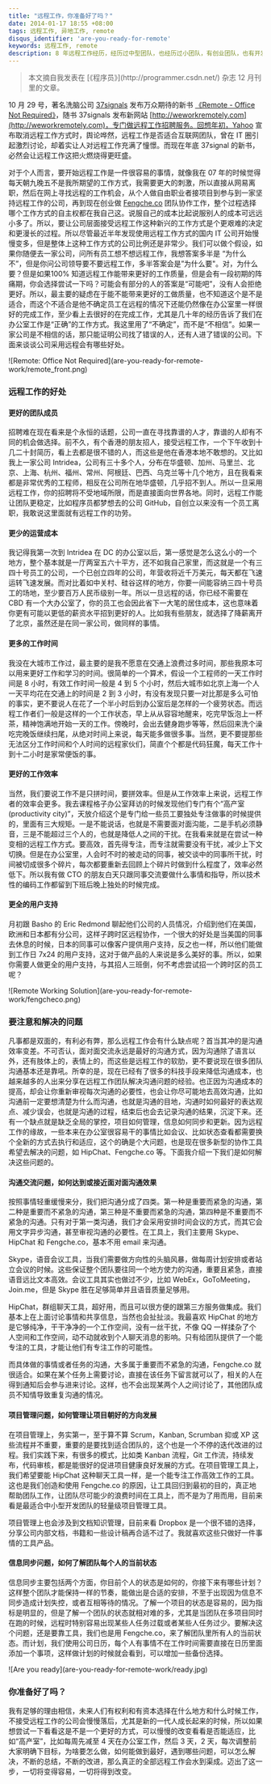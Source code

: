 ```yaml
---
title: "远程工作，你准备好了吗？"
date: 2014-01-17 18:55 +08:00
tags: 远程工作, 异地工作, remote
disqus_identifier: 'are-you-ready-for-remote'
keywords: 远程工作, remote
description: 8 年远程工作经历，经历过中型团队，也经历过小团队，有创业团队，也有开发团队。远程工作在带来好处的同时也充满着不可驾驭性，我们该怎样正确的充分利用远程工作的优点，解决沟通交流、项目管理和信息同步的问题。本文给出了作者的思考。
---
```


<aside class="aside-block">
  <blockquote>
    <p>本文摘自我发表在 [《程序员》](http://programmer.csdn.net/) 杂志 12 月刊里的文章。</p>
  </blockquote>
</aside>

10 月 29 号，著名洗脑公司 [37signals](http://37signals.com/) 发布万众期待的新书 [《Remote - Office Not Required》](http://37signals.com/remote/)，随书 37signals 发布新网站 [http://weworkremotely.com](http://weworkremotely.com)，专门做远程工作招聘服务。回想年初，Yahoo 宣布取消远程工作方式时，舆论哗然，远程工作是否适合互联网团队，曾在 IT 圈引起激烈讨论，却着实让人对远程工作充满了憧憬。而现在年底 37signal 的新书，必然会让远程工作这把火燃烧得更旺盛。

对于个人而言，要开始远程工作是一件很容易的事情，就像我在 07 年的时候觉得每天朝九晚五不是我所期望的工作方式，我需要更大的刺激，所以直接从网易离职，然后在网上寻找远程的工作机会，从个人做自由职业者接项目到参与到一家坚持远程工作的公司，再到现在创业做 [Fengche.co](https://fengcheco.com "简单高效的团队协作工具") 团队协作工作，整个过程选择哪个工作方式的自主权都在我自己这。说服自己的成本比起说服别人的成本可远远小多了。所以，要让公司层面接受远程工作这种新兴的工作方式是个更艰难的决定和更漫长的过程。所以尽管最近半年发现使用远程工作方式的国内 IT 公司开始慢慢变多，但是整体上这种工作方式的公司比例还是非常少。我们可以做个假设，如果你随便去一家公司，问所有员工想不想远程工作，我想答案多半是 “为什么不”，但是你问公司领导要不要远程工作，多半答案会是”为什么要"。对，为什么要？但是如果100% 知道远程工作能带来更好的工作质量，但是会有一段初期的阵痛期，你会选择尝试一下吗？可能会有部分的人的答案是“可能吧”，没有人会拒绝更好。所以，最主要的疑虑在于能不能带来更好的工做质量，也不知道这个是不是适合，而这个不适合是他不确定员工在远程的情况下还能仍然像在办公室里一样很好的完成工作，至少看上去很好的在完成工作，尤其是几十年的经历告诉了我们在办公室工作是“正确”的工作方式。我这里用了“不确定”，而不是“不相信”。如果一家公司是不相信的话，那只能证明公司找了错误的人，还有人进了错误的公司。下面来谈谈公司采用远程会有哪些好处。

<aside class="aside">
  ![Remote: Office Not Required](are-you-ready-for-remote-work/remote_front.png)
</aside>

### 远程工作的好处
#### 更好的团队成员

招聘难在现在看来是个永恒的话题，公司一直在寻找靠谱的人才，靠谱的人却有不同的机会做选择。前不久，有个香港的朋友招人，接受远程工作，一个下午收到十几二十封简历，看上去都是很不错的人，而这些是他在香港本地不敢想的。又比如我上一家公司 Intridea，公司有三十多个人，分布在华盛顿、加州、马里兰、北京、上海、杭州、福州、常州、阿根廷、巴西、乌克兰等十几个地方，且在我看来都是非常优秀的工程师，相反在公司所在地华盛顿，几乎招不到人。所以一旦采用远程工作，你的招聘将不受地域所限，而是直接面向世界各地。同时，远程工作能让团队更稳定，比如程序员都梦想去的公司 GitHub，自创立以来没有一个员工离职，我敢说这里面就有远程工作的功劳。

#### 更少的运营成本

我记得我第一次到 Intridea 在 DC 的办公室以后，第一感觉是怎么这么小的一个地方，整个基本就是一厅两室五六十平方，还不如我自己家里，而这就是一个有三四十号员工的公司，一个已创立四年的公司，年营收将近千万美元，每天都在飞速运转飞速发展。而对比着如中关村、硅谷这样的地方，你要一间能容纳三四十号员工的场地，至少要百万人民币级别一年。所以一旦远程的话，你已经不需要在 CBD 有一个大办公室了，你的员工也会因此省下一大笔的居住成本，这也意味着你更有可能以更低的薪资水平招到更好的人。比如我有些朋友，就选择了降薪离开了北京，虽然还是在同一家公司，做同样的事情。

#### 更多的工作时间

我没在大城市工作过，最主要的是我不愿意在交通上浪费过多时间，那些我原本可以用来更好工作和学习的时间。很简单的一个算术，假设一个工程师的一天工作时间是 8 小时，有效工作时间一般是 4 到 5 个小时，然后大城市如北京上海一个人一天平均花在交通上的时间是 2 到 3 小时，有没有发现只要一对比那是多么可怕的事实，更不要说人在花了一个半小时后到办公室后是怎样的一个疲劳状态。而远程工作者们一般是这样的一个工作状态，早上从从容容地醒来，吃完早饭泡上一杯茶，精神饱满地开始一天的工作。傍晚时，会出去健身跑步等等，然后回来洗个澡吃完晚饭继续扫尾，从绝对时间上来说，每天能多做很多事。当然，更不要提那些无法区分工作时间和个人时间的远程家伙们，简直个个都是代码狂魔，每天工作十到十二小时是家常便饭的事。

#### 更好的工作效率

当然，我们要说工作不是只拼时间，要拼效率。但是从工作效率上来说，远程工作者的效率会更多。我去课程格子办公室拜访的时候发现他们专门有个“高产室 (productivity city)”，天放介绍这个是专门给一些员工要独处专注做事的时候提供的，里面有三大规矩。一是不能说话，也就是不需要面对面沟能，二是手机必须静音，三是不能超过三个人的，也就是降低人之间的干扰。在我看来就是在尝试一种变相的远程工作方式。要高效，首先得专注，而专注就需要没有干扰，减少上下文切换。但是在办公室里，人会时不时的被走动的同事，被交谈中的同事所干扰，时间被切成很多个碎片，每次都要重新去回顾上个碎片时做到什么程度了，效率必然低下。所以我有做 CTO 的朋友白天只跟同事交流要做什么事情和指导，所以技术性的编码工作都留到下班后晚上独处的时候完成。

#### 更全的用户支持

月初跟 Basho 的 Eric Redmond 聊起他们公司的人员情况，介绍到他们在美国，欧洲和日本都有分公司，这样子跨时区远程协作，一个很大的好处是当美国的同事去休息的时候，日本的同事可以像客户提供用户支持，反之也一样，所以他们能做到工作日 7x24 的用户支持，这对于做产品的人来说是多么美好的事。所以，如果你需要人做更全的用户支持，与其招人三班倒，何不考虑尝试招一个跨时区的员工呢？

<aside class="aside">
  ![Remote Working Solution](are-you-ready-for-remote-work/fengcheco.png)
</aside>

### 要注意和解决的问题

凡事都是双面的，有利必有弊，那么远程工作会有什么缺点呢？首当其冲的是沟通效率变差。不可否认，面对面交流永远是最好的沟通方式，因为沟通除了语言以外，还有肢体上的，表情上的，而这些是远程工作的软肋，更不要说现在很多团队沟通基本还是靠吼。所幸的是，现在已经有了很多的科技手段来降低沟通成本，也越来越多的人出来分享在远程工作团队解决沟通问题的经验。也正因为沟通成本的提高，却会让你重新审视每次沟通的必要性，也会让你尽可能地去高效沟通，比如沟通前一定要想清楚为什么而沟通，也就是沟通的目地，沟通时如何最好的表达观点、减少误会，也就是沟通的过程，结束后也会去记录沟通的结果，沉淀下来。还有一个缺点就是缺乏全局的掌控，项目如何管理，信息如何同步和更新。因为远程工作的缘故，一些本来在办公室很容易干的事情比如会议、比如状态查看都需要换个全新的方式去执行和适应，这个的确是个大问题，也是现在很多新型的协作工具希望去解决的问题，如 HipChat、Fengche.co 等。下面我介绍一下我们是如何解决这些问题的。

#### 沟通交流问题，如何达到或接近面对面沟通效果

按照事情轻重缓慢来分，我们把沟通分成了四类。第一种是重要而紧急的沟通，第二种是重要而不紧急的沟通，第三种是不重要而紧急的沟通，第四种是不重要而不紧急的沟通。只有对于第一类沟通，我们才会采用安排时间会议的方式，而其它会用文字异步沟通，甚至审视沟通的必要性。在工具上，我们主要用 Skype、HipChat 和 Fengche.co，基本不用 email 来沟通。

Skype，语音会议工具，当我们需要做方向性的头脑风暴，做每周计划安排或者站立会议的时候。这些保证整个团队要往同一个地方使力的沟通，重要且紧急，直接语音远比文本高效。会议工具其实也做过不少，比如 WebEx，GoToMeeting，Join.me，但是 Skype 胜在足够简单并且语音质量足够用。

HipChat，群组聊天工具，超好用，而且可以很方便的跟第三方服务做集成。我们基本上在上面讨论事情和共享信息，当然也会扯扯淡。我最喜欢 HipChat 的地方是它够纯净，干干净净的一个工作空间，没有一丝干扰，不像 QQ 一样揉杂了个人空间和工作空间，动不动就收到个人聊天消息的影响。只有给团队提供了一个能专注的工具，才能让他们有专注工作的可能性。

而具体做的事情或者任务的沟通，大多属于重要而不紧急的沟通，Fengche.co 就很适合。如果在某个任务上需要讨论，直接在该任务下留言就可以了，相关的人在得到通知后会参与进来讨论。这样，也不会出现某两个人之间讨论了，其他团队成员不知情导致重复沟通的情况。

#### 项目管理问题，如何管理让项目朝好的方向发展

在项目管理上，务实第一，至于算不算 Scrum，Kanban, Scrumban 抑或 XP 这些流程并不重要，重要的是要找到适合团队的，这个也是一个不停的迭代改进的过程。我们实践下来，有很多的模式，比如类 Kanban 流程，Git 工作流，持续发布，代码审核，都是能很好的促进项目健康良好发展的方式。在项目管理工具上，我们希望要能 HipChat 这种聊天工具一样，是一个能专注工作高效工作的工具。这也是我们创造和使用 Fengche.co 的原因，让工具回归到最初的目的，真正地帮助团队工作，让团队尽可能少的浪费时间在工具上，而不是为了用而用，目前来看是最适合中小型开发团队的轻量级项目管理工具。

项目管理上也会涉及到文档知识管理，目前来看 Dropbox 是一个很不错的选择，分享公司内部文档，书籍和一些设计稿再合适不过了。我就喜欢这些只做好一件事情的工具产品。

#### 信息同步问题，如何了解团队每个人的当前状态

信息同步主要包括两个方面，你目前个人的状态是如何的，你接下来有哪些计划？这样整个团队才能保持一样的节奏，能做出是合适的安排，不至于出现因为信息不同步造成计划失控，或者互相等待的情况。了解一个项目的状态是容易的，因为指标是明显的，但是了解一个团队的状态就相对难的多，尤其是当团队在多项目同时在跑的时候，远程时特别容易出现某些人任务过载或者某些人任务过少。要解决这个问题，还是要靠工具，我们也是用 Fengche.co，来了解团队里所有人的当前状态。而计划，我们使用公司日历，每个人有事情不在工作时间需要直接在日历里面添加一个事项，这样做计划的时候就会看到，可以增加一些备份选择。

<aside class="aside">
  ![Are you ready](are-you-ready-for-remote-work/ready.jpg)
</aside>

### 你准备好了吗？

我有足够的理由相信，未来人们有权利和有资本选择在什么地方和什么时候工作，不接受远程工作的公司会慢慢落后，尤其是新的一代人成长起来的时候，所以如果想尝试一下看看这是不是一个更好的方式，可以慢慢的改变看看是否能适应，比如“高产室”，比如每周先减至 4 天在办公室工作，然后 3 天，2 天，每次调整前大家明确下目标，为啥要怎么做，如何能做到最好，遇到哪些问题，可以怎么解决，不断的总结，不断的改进，那么真正的全部远程工作会水到渠成。迈出了这一步，一切将变得容易，一切将得到改变。
